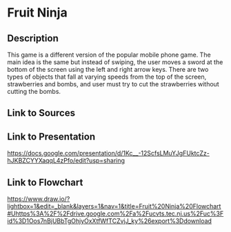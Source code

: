 # Fruit Ninja

## Description

This game is a different version of the popular mobile phone game. The main idea is the same but instead of swiping, the user moves a sword at the bottom of the screen using the left and right arrow keys. There are two types of objects that fall at varying speeds from the top of the screen, strawberries and bombs, and user must try to cut the strawberries without cutting the bombs.

## Link to Sources

## Link to Presentation
   https://docs.google.com/presentation/d/1Kc__-12ScfsLMuYJgFUktcZz-hJKBZCYYXaqqL4zPfo/edit?usp=sharing

## Link to Flowchart
https://www.draw.io/?lightbox=1&edit=_blank&layers=1&nav=1&title=Fruit%20Ninja%20Flowchart#Uhttps%3A%2F%2Fdrive.google.com%2Fa%2Fucvts.tec.nj.us%2Fuc%3Fid%3D1Oos7nBjUBbTgOhjyOxXtfWfTCZvjJ_ky%26export%3Ddownload
